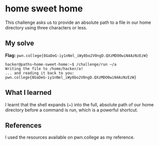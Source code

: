 # home sweet home
This challenge asks us to provide an absolute path to a file in our home directory using three characters or less.


## My solve
**Flag:** `pwn.college{8GaDeG-iy1nNel_iWy8bo2V0ngD.QXzMDO0wiN4AzNzEzW}`

```
hacker@paths~home-sweet-home:~$ /challenge/run ~/a
Writing the file to /home/hacker/a!
... and reading it back to you:
pwn.college{8GaDeG-iy1nNel_iWy8bo2V0ngD.QXzMDO0wiN4AzNzEzW}
```

## What I learned
I learnt that the shell expands (~) into the full, absolute path of our home directory before a command is run, which is a powerful shortcut.

## References 
I used the resources available on pwn.college as my reference.

